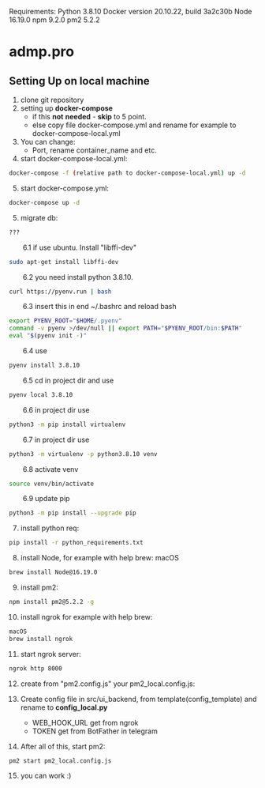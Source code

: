 
Requirements:
Python 3.8.10
Docker version 20.10.22, build 3a2c30b
Node 16.19.0
npm 9.2.0
pm2 5.2.2

# admp.pro
## Setting Up on local machine

1. clone git repository
2. setting up **docker-compose**
    - if this **not** **needed** - **skip** to 5 point. 
    - else copy file docker-compose.yml and rename for example to docker-compose-local.yml
3. You can change: 
    - Port, rename container_name and etc.
4. start docker-compose-local.yml: 
```bash
docker-compose -f (relative path to docker-compose-local.yml) up -d
```
5. start docker-compose.yml: 
```bash
docker-compose up -d
```

5. migrate db: 
```bash
???
```

&emsp;&emsp;6.1 if use ubuntu. Install "libffi-dev"
```bash
sudo apt-get install libffi-dev
```

&emsp;&emsp;6.2 you need install python 3.8.10.
```bash
curl https://pyenv.run | bash
```


&emsp;&emsp;6.3 insert this in end ~/.bashrc and reload bash
```bash
export PYENV_ROOT="$HOME/.pyenv"
command -v pyenv >/dev/null || export PATH="$PYENV_ROOT/bin:$PATH"
eval "$(pyenv init -)"
```


&emsp;&emsp;6.4 use
```bash
pyenv install 3.8.10
```


&emsp;&emsp;6.5 cd in project dir and use
```bash
pyenv local 3.8.10
```


&emsp;&emsp;6.6 in project dir use 
```bash
python3 -m pip install virtualenv
```


&emsp;&emsp;6.7 in project dir use
```bash
python3 -m virtualenv -p python3.8.10 venv
```


&emsp;&emsp;6.8 activate venv
```bash
source venv/bin/activate
```


&emsp;&emsp;6.9 update pip
```bash
python3 -m pip install --upgrade pip
```


7. install python req: 
```bash
pip install -r python_requirements.txt
```
8. install Node, for example with help brew:
macOS
```bash
brew install Node@16.19.0
```
9. install pm2: 
```bash
npm install pm2@5.2.2 -g
```
10. install ngrok for example with help brew: 
```bash
macOS
brew install ngrok
```
11. start ngrok server: 
```bash
ngrok http 8000
```
12. create from "pm2.config.js" your pm2_local.config.js:


13. Create config file in src/ui_backend, from template(config_template) and rename to **config_local.py**
    - WEB_HOOK_URL get from ngrok
    - TOKEN get from BotFather in telegram
14. After all of this, start pm2: 
```bash
pm2 start pm2_local.config.js
```
15. you can work :)

